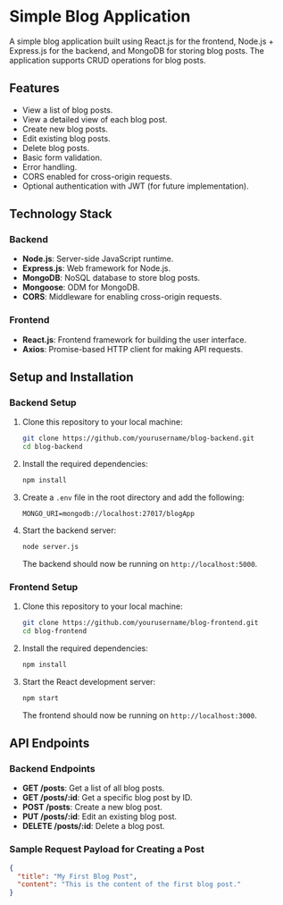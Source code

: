 # Simple Blog Application

A simple blog application built using React.js for the frontend, Node.js + Express.js for the backend, and MongoDB for storing blog posts. The application supports CRUD operations for blog posts.

## Features

- View a list of blog posts.
- View a detailed view of each blog post.
- Create new blog posts.
- Edit existing blog posts.
- Delete blog posts.
- Basic form validation.
- Error handling.
- CORS enabled for cross-origin requests.
- Optional authentication with JWT (for future implementation).

## Technology Stack

### Backend
- **Node.js**: Server-side JavaScript runtime.
- **Express.js**: Web framework for Node.js.
- **MongoDB**: NoSQL database to store blog posts.
- **Mongoose**: ODM for MongoDB.
- **CORS**: Middleware for enabling cross-origin requests.

### Frontend
- **React.js**: Frontend framework for building the user interface.
- **Axios**: Promise-based HTTP client for making API requests.

## Setup and Installation

### Backend Setup

1. Clone this repository to your local machine:
    ```bash
    git clone https://github.com/yourusername/blog-backend.git
    cd blog-backend
    ```

2. Install the required dependencies:
    ```bash
    npm install
    ```

3. Create a `.env` file in the root directory and add the following:
    ```
    MONGO_URI=mongodb://localhost:27017/blogApp
    ```

4. Start the backend server:
    ```bash
    node server.js
    ```

    The backend should now be running on `http://localhost:5000`.

### Frontend Setup

1. Clone this repository to your local machine:
    ```bash
    git clone https://github.com/yourusername/blog-frontend.git
    cd blog-frontend
    ```

2. Install the required dependencies:
    ```bash
    npm install
    ```

3. Start the React development server:
    ```bash
    npm start
    ```

    The frontend should now be running on `http://localhost:3000`.

## API Endpoints

### Backend Endpoints

- **GET /posts**: Get a list of all blog posts.
- **GET /posts/:id**: Get a specific blog post by ID.
- **POST /posts**: Create a new blog post.
- **PUT /posts/:id**: Edit an existing blog post.
- **DELETE /posts/:id**: Delete a blog post.

### Sample Request Payload for Creating a Post

```json
{
  "title": "My First Blog Post",
  "content": "This is the content of the first blog post."
}
